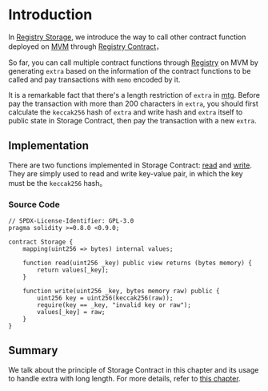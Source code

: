 # Introduction

In [Registry Storage](/Registry/call), we introduce the way to call other contract function deployed on [MVM](/quorum/join)
through [Registry Contract](https://github.com/MixinNetwork/trusted-group/blob/master/mvm/quorum/contracts/registry.sol)，

So far, you can call multiple contract functions through
[Registry](https://github.com/MixinNetwork/trusted-group/blob/master/mvm/quorum/contracts/registry.sol)
on MVM by generating `extra` based on the information of the contract functions to be called and pay transactions with
`memo` encoded by it.

It is a remarkable fact that there's a length restriction of `extra` in [mtg](https://github.com/MixinNetwork/trusted-group).
Before pay the transaction with more than 200 characters in `extra`, you should first calculate the `keccak256` hash of
`extra` and write hash and `extra` itself to public state in Storage Contract, then pay the transaction with a new `extra`.

## Implementation
There are two functions implemented in Storage Contract:
[read](https://github.com/MixinNetwork/mvm-contracts/blob/main/contracts/mixin/Storage.sol#L7) and
[write](https://github.com/MixinNetwork/mvm-contracts/blob/main/contracts/mixin/Storage.sol#L11).
They are simply used to read and write key-value pair, in which the key must be the `keccak256` hash。

### Source Code

```solidity
// SPDX-License-Identifier: GPL-3.0
pragma solidity >=0.8.0 <0.9.0;

contract Storage {
    mapping(uint256 => bytes) internal values;

    function read(uint256 _key) public view returns (bytes memory) {
        return values[_key];
    }

    function write(uint256 _key, bytes memory raw) public {
        uint256 key = uint256(keccak256(raw));
        require(key == _key, "invalid key or raw");
        values[_key] = raw;
    }
}
```

## Summary

We talk about the principle of Storage Contract in this chapter and its usage to handle extra with long length.
For more details, refer to [this chapter](/registry/long_memo/).
